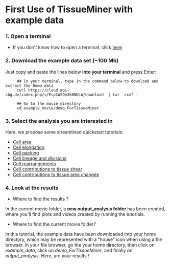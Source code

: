 # First Use of TissueMiner with example data

### 1. Open a terminal

* If you don't know how to open a terminal, click [here](https://help.ubuntu.com/community/UsingTheTerminal)

### 2. Download the example data set (~100 Mb)

Just copy and paste the lines below **into your terminal** and press Enter:
```
     ## In your terminal, type in the command below to download and extract the Demo data
     curl https://cloud.mpi-cbg.de/index.php/s/EspCWSQn3k6NKLA/download  | tar -zxvf -
     
     ## Go to the movie directory
     cd example_movie/demo_ForTissueMiner
```

### 3. Select the analysis you are interested in

Here, we propose some streamlined quickstart tutorials.

* [Cell area](cell_area.md)
* [Cell elongation](cell_elongation.md)
* [Cell packing](cell_packing.md)
* [Cell lineage and divisions](cell_lineage_and_divisions.md)
* [Cell rearrangements](cell_rearrangements.md)
* [Cell contributions to tissue shear](cell_contributions_to_tissue_shear.md)
* [Cell contributions to tissue area changes](cell_contributions_to_tissue_area_changes.md)

### 4. Look at the results 

* Where to find the results ? 

In the current movie folder, a **new output_analysis folder** has been created, where you'll find plots and videos created by running the tutorials. 

* Where to find the current movie folder?

In this tutorial, the example data have been downloaded into your home directory, which may be represented with a "house" icon when using a file browser. In your file browser, go the your home directory, then click on *example_data*, click on *demo_ForTissueMiner*, and finally on *output_analysis*. Here, are your results !


